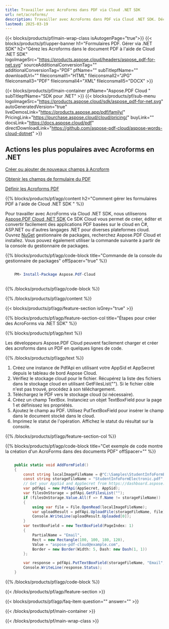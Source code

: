 ```yaml
---
title: Travailler avec AcroForms dans PDF via Cloud .NET SDK
url: net/acroforms/
description: Travailler avec AcroForms dans PDF via Cloud .NET SDK. Découvrez comment ajouter, obtenir, supprimer, mettre à jour et définir des AcroForms dans un document PDF.
lastmod: 2025-03-19
---
```


{{< blocks/products/pf/main-wrap-class isAutogenPage="true">}}
{{< blocks/products/pf/upper-banner h1="Formulaires PDF. Gérer via .NET SDK" h2="Gérez les Acroforms dans le document PDF à l'aide de Cloud .NET SDK" logoImageSrc="https://products.aspose.cloud/headers/aspose_pdf-for-net.svg" sourceAdditionalConversionTag="" additionalConversionTag="PDF" pfName="" subTitlepfName="" downloadUrl="" fileiconsmall1="HTML" fileiconsmall2="JPG" fileiconsmall3="PDF" fileiconsmall4="XML" fileiconsmall5="DOCX" >}}

{{< blocks/products/pf/main-container pfName="Aspose.PDF Cloud " subTitlepfName="SDK pour .NET" >}}
{{< blocks/products/pf/sub-menu logoImageSrc="https://products.aspose.cloud/sdk/aspose_pdf-for-net.svg"
autoGeneratedVersion="true"
liveDemosLink="https://products.aspose.app/pdf/family/" PricingLink="https://purchase.aspose.cloud/cloud/pricing/" buyLink="" docsLink="https://docs.aspose.cloud/pdf"  directDownloadLink="https://github.com/aspose-pdf-cloud/aspose-words-cloud-dotnet" >}}

<div class="container-fluid features-section bg-gray singleproduct">
<a class="anchor" id="features" name="features">
</a>
<div class="row">
<div class="container">
<h2 class="pr-ft">Actions les plus populaires avec Acroforms en .NET</h2>
<div class="col-lg-4">
<em class="fa fa-file-pdf-o ico-blue fa-2x col-lg-2"></em>
<p class="col-lg-10"><a href="https://products.aspose.cloud/pdf/net/acroforms/add/">Créer ou ajouter de nouveaux champs à Acroform</a></p>
</div>
<div class="col-lg-4">
<em class="fa fa-file ico-blue fa-2x col-lg-2"></em>
<p class="col-lg-10"><a href="https://products.aspose.cloud/pdf/net/acroforms/get/">Obtenir les champs de formulaire du PDF</a></p>
</div>
<div class="col-lg-4">
<em class="fa fa-file-text ico-blue fa-2x col-lg-2"></em>
<p class="col-lg-10"><a href="https://products.aspose.cloud/pdf/net/acroforms/set/">Définir les Acroforms PDF</a></p>
</div>
</div>
</div>
</div>

{{% blocks/products/pf/agp/content h2="Comment gérer les formulaires PDF à l'aide de Cloud .NET SDK " %}}

Pour travailler avec AcroForms via Cloud .NET SDK, nous utiliserons
[Aspose.PDF Cloud .NET SDK](https://products.aspose.cloud/pdf/net/)
Ce SDK Cloud vous permet de créer, éditer et convertir facilement des applications PDF basées sur le cloud en C#, ASP.NET ou d'autres langages .NET pour diverses plateformes cloud. Ouvrez
[NuGet](https://www.nuget.org/packages/Aspose.Pdf-Cloud)
gestionnaire de packages, recherchez
Aspose.PDF Cloud
et installez. Vous pouvez également utiliser la commande suivante à partir de la console du gestionnaire de packages.

{{% blocks/products/pf/agp/code-block title="Commande de la console du gestionnaire de packages" offSpacer="true" %}}

```powershell

    PM> Install-Package Aspose.Pdf-Cloud
     
```

{{% /blocks/products/pf/agp/code-block %}}

{{% /blocks/products/pf/agp/content %}}

{{< blocks/products/pf/agp/feature-section isGrey="true" >}}

{{% blocks/products/pf/agp/feature-section-col title="Étapes pour créer des AcroForms via .NET SDK" %}}

{{% blocks/products/pf/agp/text %}}

Les développeurs Aspose.PDF Cloud peuvent facilement charger et créer des acroforms dans un PDF en quelques lignes de code.

{{% /blocks/products/pf/agp/text %}}

1. Créez une instance de PdfApi en utilisant votre AppSid et AppSecret depuis le tableau de bord Aspose Cloud.
1. Vérifiez le stockage cloud pour le fichier. Récupérez la liste des fichiers dans le stockage cloud en utilisant GetFilesList(""). Si le fichier cible n'est pas trouvé, procédez à son téléchargement.
1. Téléchargez le PDF vers le stockage cloud (si nécessaire).
1. Créez un champ TextBox. Instanciez un objet TextBoxField pour la page 1 et définissez les propriétés.
1. Ajoutez le champ au PDF. Utilisez PutTextBoxField pour insérer le champ dans le document stocké dans le cloud.
1. Imprimez le statut de l'opération. Affichez le statut du résultat sur la console.

{{% /blocks/products/pf/agp/feature-section-col %}}

{{% blocks/products/pf/agp/code-block title="Cet exemple de code montre la création d'un AcroForms dans des documents PDF" offSpacer="" %}}

```cs

    public static void AddFormField()
    {
        const string localImageFileName = @"C:\Samples\StudentInfoFormElectronic.pdf";
        const string storageFileName = "StudentInfoFormElectronic.pdf";
        // Get your AppSid and AppSecret from https://dashboard.aspose.cloud (free registration required).            
        var pdfApi = new PdfApi(AppSecret, AppSid);
        var filesOnStorage = pdfApi.GetFilesList("");
        if (filesOnStorage.Value.All(f => f.Name != storageFileName))
        {
            using var file = File.OpenRead(localImageFileName);
            var uploadResult = pdfApi.UploadFile(storageFileName, file);
            Console.WriteLine(uploadResult.Uploaded[0]);
        }
        var textBoxField = new TextBoxField(PageIndex: 1)
        {
            PartialName = "Email",
            Rect = new Rectangle(100, 100, 180, 120),
            Value = "aspose-pdf-cloud@example.com",
            Border = new Border(Width: 5, Dash: new Dash(1, 1))
        };

        var response = pdfApi.PutTextBoxField(storageFileName, "Email", textBoxField);
        Console.WriteLine(response.Status);
    }
```

{{% /blocks/products/pf/agp/code-block %}}

{{< /blocks/products/pf/agp/feature-section >}}

{{< blocks/products/pf/agp/faq-item question="" answer="" >}}

{{< /blocks/products/pf/main-container >}}

{{< /blocks/products/pf/main-wrap-class >}}

